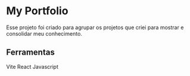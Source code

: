# My Portfolio

Esse projeto foi criado para agrupar os projetos que criei para mostrar e consolidar meu conhecimento.

## Ferramentas
Vite
React
Javascript

